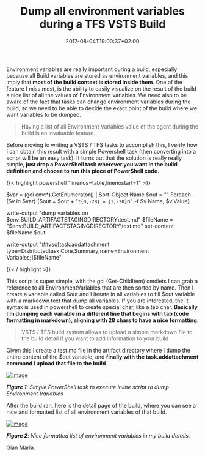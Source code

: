 ﻿---
title: "Dump all environment variables during a TFS  VSTS Build"
description: ""
date: 2017-08-04T19:00:37+02:00
draft: false
tags: [build,VSTS]
categories: [Azure DevOps,Visual Studio ALM]
---
Environment variables are really important during a build, especially because all Build variables are stored as environment variables, and this imply that  **most of the build context is stored inside them**. One of the feature I miss most, is the ability to easily visualize on the result of the build a nice list of all the values of Environment variables. We need also to be aware of the fact that tasks can change environment variables during the build, so we need to be able to decide the exact point of the build where we want variables to be dumped.

> Having a list of all Environment Variables value of the agent during the build is an invaluable feature.

Before moving to writing a VSTS / TFS tasks to accomplish this, I verify how I can obtain this result with a simple Powershell task (then converting into a script will be an easy task). It turns out that the solution is really really simple,  **just drop a PowerShell task wherever you want in the build definition and choose to run this piece of PowerShell code**.

{{< highlight powershell "linenos=table,linenostart=1" >}}


$var = (gci env:*).GetEnumerator() | Sort-Object Name
$out = ""
Foreach ($v in $var) {$out = $out + "`t{0,-28} = {1,-28}`n" -f $v.Name, $v.Value}

write-output "dump variables on $env:BUILD_ARTIFACTSTAGINGDIRECTORY\test.md"
$fileName = "$env:BUILD_ARTIFACTSTAGINGDIRECTORY\test.md"
set-content $fileName $out

write-output "##vso[task.addattachment type=Distributedtask.Core.Summary;name=Environment Variables;]$fileName"

{{< / highlight >}}

This script is super simple, with the gci (Get-ChildItem) cmdlets I can grab a reference to all EnvironmentVariables that are then sorted by name. Then I create a variable called $out and I iterate in all variables to fill $out variable with a markdown text that dump all variables. If you are interested, the `t syntax is used in powershell to create special char, like a tab char.  **Basically I’m dumping each variable in a different line that begins with tab (code formatting in markdown), aligning with 28 chars to have a nice formatting**.

> VSTS / TFS build system allows to upload a simple markdown file to the build detail if you want to add information to your build

Given this I create a test.md file in the artifact directory where I dump the entire content of the $out variable, and  **finally with the task.addattachment command I upload that file to the build**.

[![image](https://www.codewrecks.com/blog/wp-content/uploads/2017/08/image_thumb.png "image")](https://www.codewrecks.com/blog/wp-content/uploads/2017/08/image.png)

 ***Figure 1***: *Simple PowerShell task to execute inline script to dump Environment Variables*

After the build ran, here is the detail page of the build, where you can see a nice and formatted list of all environment variables of that build.

[![image](https://www.codewrecks.com/blog/wp-content/uploads/2017/08/image_thumb-1.png "image")](https://www.codewrecks.com/blog/wp-content/uploads/2017/08/image-1.png)

 ***Figure 2***: *Nice formatted list of environment variables in my build details.*

Gian Maria.
